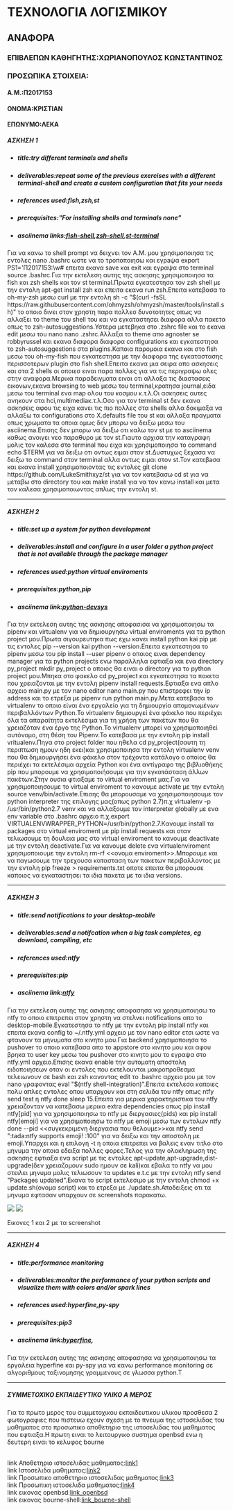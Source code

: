 <!DOCTYPE html>
<html>                                                                
  <body>
    <h1>ΤΕΧΝΟΛΟΓΙΑ ΛΟΓΙΣΜΙΚΟΥ</h1>
    <h2>ΑΝΑΦΟΡΑ</h2>
    <h3>ΕΠΙΒΛΕΠΩΝ ΚΑΘΗΓΗΤΗΣ:XΩΡΙΑΝΟΠΟΥΛΟΣ ΚΩΝΣΤΑΝΤΙΝΟΣ</h3>
    <h3>ΠΡΟΣΩΠΙΚΑ ΣΤΟΙΧΕΙΑ:</h3>
    <h4>Α.Μ.:Π2017153</h4>
    <h4>ΟΝΟΜΑ:ΚΡΙΣΤΙΑΝ</h4>
    <h4>ΕΠΩΝΥΜΟ:ΛΕΚΑ</h4>
    <h5>ΑΣΚΗΣΗ 1</h5>
    <ul>
      <h5><li>title:try different terminals and shells</li></h5>
      <h5><li>deliverables:repeat some of the previous exercises with a different terminal-shell and create a custom configuration that fits your needs</li></h5>
      <h5><li>references used:fish,zsh,st</li></h5>
      <h5><li>prerequisites:"For installing shells and terminals none"</li></h5>
      <h5><li>asciinema links:<a href="https://asciinema.org/a/313837">fish-shell</a>,<a href="https://asciinema.org/a/313836">zsh-shell</a>,<a href="https://asciinema.org/a/315007">st-terminal</a></li></h5>
    </ul> 
    <p><bold>Για να κανω το shell prompt να δειχνει τον Α.Μ. μου χρησιμοποιησα τις εντολες nano .bashrc ωστε να το τροποποιησω και εγρaψα export PS1='Π2017153:\w# επειτα εκανα save και exit και εγραψα στο terminal source .bashrc.Για την εκτελεση αυτης της ασκησης χρησιμοποιησα τα fish και zsh shells και τον st terminal.Πρωτα εγκατεστησα τον zsh shell με την εντολη apt-get install zsh και επειτα εκανα run zsh.Eπειτα κατεβασα το oh-my-zsh μεσω curl με την εντολη sh -c "$(curl -fsSL https://raw.githubusercontent.com/ohmyzsh/ohmyzsh/master/tools/install.sh)" το οποιο δινει στον χρηστη παρα πολλεσ δυνοτοτητες οπως να αλλαξει το theme του shell του και να εγκαταστησει διαφορα αλλα πακετα οπως το zsh-autosuggestions.Υστερα μετεβηκα στο .zshrc file και το εκανα edit μεσω του nano nano .zshrc.Αλλαξα το theme απο agnoster se robbyrussel και εκανα διαφορα διαφορα configurations και εγκατεστησα το zsh-autosuggestions στα plugins.Καποια παρομοια εκανα και στο fish μεσω του oh-my-fish που εγκατεστησα με την διαφορα της εγκαταστασης περισσoτερων plugin στο fish shell.Επειτα εκανα μια σειρα απο ασκησεις και στα 2 shells οι οποιεσ ειναι παρα πολλες για να τις περιγραψω ολες στην αναφορα.Μερικα παραδειγματα ειναι οτι αλλαξα τις διαστασεις εικονων,εκανα browsing to web μεσω του terminal,κρατησα journal,ειδα μεσω του terminal ενα map ολου του κοσμου κ.τ.λ.Οι ασκησεις αυτες ανηκουν στα hci,multimediaκ.τ.λ.Οσο για τον terminal st δεν εκανα ασκησεις αφου τις ειχα κανει τις πιο πολλες στα shells αλλα δοκιμαξα να αλλαξω τα configurations στο X.defaults file του st και αλλαξα πραγματα οπως χρωματα τα οποια ομως δεν μπορω να δειξω μεσω του asciinema.Επισης δεν μπορω να δειξω οτι καλω τον st με το asciinema καθως ανοιγει νεο παραθυρο με τον st.Γιαυτο αρχισα την καταγραφη μολις τον καλεσα στο terminal που ειχα και χρησιμοποιησα το command echo $TERM για να δειξω οτι οντως ειμαι στον st.Δυστυχως ξεχασα να δειξω το command στον terminal αλλα οντως ειμαι στον st.Τον κατεβaσα και εκανα install χρησιμοποιοντας τις εντολες git clone https://github.com/LukeSmithxyz/st για να τον κατεβασω cd st για να μεταβω στο directory του και make install για να τον κανω install και μετα τον καλεσα χρησιμοποιωντας απλως την εντολη st.</bold></p><hr/>
    <h5>ΑΣΚΗΣΗ 2</h5>
    <ul>  
     <h5><li>title:set up a system for python development</li></h5>
     <h5><li>deliverables:install and configure in a user folder a python project that is not available through the package manager</li></h5>
     <h5><li>references used:python virtual enviroments</li></h5>
     <h5><li>prerequisites:python,pip</li></h5>  
     <h5><li>asciinema link:<a href="https://asciinema.org/a/314131">python-devsys</a></li></h5>
    </ul>  
    <p><bold>Για την εκτελεση αυτης της ασκησης αποφασισα να χρησιμοποιησω τα pipenv και virtualenv για να δημιουργησω virtual enviroments για τα python project μου.Πρωτα σιγουρευτηκα πως εχω κανει install python kai pip με τις εντολες pip --version kai python --version.Επειτα εγκατεστησα το pipenv μεσω του pip install --user pipenv ο οποιος ειναι dependency manager για τα python projects ενω παραλληλα εφτιαξα και ενα directory py_project mkdir py_project o οποιος θα ειναι ο directory για το python project μου.Μπηκα στο φακελο cd py_project και εγκατεστησα τα πακετα που χρειαζονται με την εντολη pipenv install requests.Εφτιαξα ενα απλο αρχειο main.py με τον nano editor nano main.py που επιστρεφει την ip address και το ετρεξα με pipenv run python main.py.Μετα κατεβασα το virtualenv το οποιο  είναι ένα εργαλείο για τη δημιουργία απομονωμένων περιβαλλόντων Python.Το virtualenv δημιουργεί ένα φάκελο που περιέχει όλα τα απαραίτητα εκτελέσιμα για τη χρήση των πακέτων που θα χρειαζόταν ένα έργο της Python.Το virtualenv μπορεί να χρησιμοποιηθεί αυτόνομο, στη θέση του Pipenv.Το κατεβασα με την εντολη pip install vritualenv.Πηγα στο project folder που ηθελα cd py_project(σαυτη τη περιπτωση ημουν ηδη εκει)και χρησιμοποιησα την εντολη virtualenv venv που θα δημιουργήσει ένα φάκελο στον τρέχοντα κατάλογο ο οποίος θα περιέχει τα εκτελέσιμα αρχεία Python και ένα αντίγραφο της βιβλιοθήκης pip που μπορουμε να χρησιμοποιήσουμε για την εγκατάσταση άλλων πακέτων.Στην ουσια φτιαξαμε το virtual enviroment μας.Για να χρησιμοποιησουμε το virtual enviroment τo κανουμε activate με την εντολη source venv/bin/activate.Επισης θα μπορουσαμε να χρησιμοποιησουμε τον python interpreter της επιλογης μας(οπως python 2.7)π.χ virtualenv -p /usr/bin/python2.7 venv και να αλλαξουμε τον interpreter globally με ενα env variable στο .bashrc αρχειο π.χ.export VIRTUALENVWRAPPER_PYTHON=/usr/bin/python2.7.Kανουμε install τα packages στο virtual enviroment με pip install requests και οταν τελιωσουμε τη δουλεια μας στο virtual enviroment το κανουμε deactivate με την εντολη deactivate.Για να κανουμε delete ενα virtualenviroment χρησιμοποιουμε την εντολη rm-rf <<ονομα enviroment>>.Μπορουμε και να παγωσουμε την τρεχουσα κατασταση των πακετων περιβαλλοντος με την εντολη pip freeze > requirements.txt οποτε επειτα θα μπορουσε καποιος να εγκαταστησει τα ιδια πακετα με τα ιδια versions.</bold></p><hr/>
    <h5>ΑΣΚΗΣΗ 3</h5>
    <ul>
      <h5><li>title:send notifications to your desktop-mobile</li></h5>
      <h5><li>deliverables:send a notifcation when a big task completes, eg download, compiling, etc</li></h5>
      <h5><li>references used:ntfy</li></h5>
      <h5><li>prerequisites:pip</li></h5> 
      <h5><li>asciinema link:<a href="https://asciinema.org/a/312866">ntfy</a></li></h5>
    </ul> 
    <p><bold>Για την εκτελεση αυτης της ασκησης αποφασησα να χρησιμοποιησω το ntfy το οποιο επιτρεπει στον χρηστη να στελνει notifications απο το desktop-mobile.Εγκατεστησα το ntfy με την εντολη pip install ntfy και επειτα εκανα config to ~/.ntfy.yml αρχειο με τον nano editor ετσι ωστε να φτανουν τα μηνυματα στο κινητο μου.Για backend χρησιμοποιησα το pushover το οποιο κατεβασα απο το appstore στο κινητο μου και αφου βρηκα το user key μεσω του pushover στο κινητο μου το εγραψα στο ntfy.yml αρχειο.Επισης εκανα enable την αυτοματη αποστολη ειδοποιησεων οταν οι εντολες που εκτελουνται μακροπροθεσμα τελειωνουν σε bash και zsh κανοντας edit το .bashrc αρχειο μου με τον nano γραφοντας eval "$(ntfy shell-integration)".Επειτα εκτελεσα καποιες πολυ απλες εντολες οπου υπαρχουν και στη σελιδα του ntfy οπως ntfy send test η ntfy done sleep 15.Επειτα για μερικα χαρακτηριστικα του ntfy χρειαζονταν να κατεβασω μερικα extra dependencies οπως pip install ntfy[pid] για να χρησιμοποιησω το ntfy με διεργασιες(pids) και pip install ntfy[emoji] για να χρησιμοποιησω το ntfy με  emoji μεσω των εντολων ntfy done --pid <<συγκεκριμενη διεργασια που θελουμε>>και ntfy send ":tada:ntfy supports emoji! :100" για να δειξω και την αποστολη με emoji.Υπαρχει και η επιλογη -t η οποια επιτρεπει να βαλεις εναν τιτλο στο μηνυμα την οποια εδειξα πολλες φορες.Τελος για την ολοκληρωση της ασκησης εφτιαξα ενα script με τις εντολες apt-update,apt-upgrade,dist-upgrade(δεν χρειαζομουν sudo ημουν σε kali)και εβαλα το ntfy να μου στειλει μηνυμα μολις τελιωσουν τα updates e.t.c με την εντολη ntfy send "Packages updated".Εκανα το script εκτελεσιμο με την εντολη chmod +x update.sh(ονομα script) και το ετρεξα με ./update.sh.Αποδειξεις οτι τα μηνυμα εφτασαν υπαρχουν σε screenshots παρακατω.</bold></p>
    <div>
      <img src="../screenshots/screenshot1.PNG">
      <img src="../screenshots/screenshot2.PNG">
    </div>
    <p><bold>Εικονες 1 και 2 με τα screenshot</bold></p><hr/>
    <h5>ΑΣΚΗΣΗ 4</h5>
    <ul>
      <h5><li>title:performance monitoring</li></h5>
      <h5><li>deliverables:monitor the performance of your python scripts and visualize them with colors and/or spark lines</li></h5>
      <h5><li>references used:hyperfine,py-spy</li></h5>
      <h5><li>prerequisites:pip3</li></h5> 
      <h5><li>asciinema link:<a href="https://asciinema.org/a/313838">hyperfine</a>,</li></h5>
    </ul> 
    <p><bold>Για την εκτελεση αυτης της ασκησης αποφασησα να χρησιμοποιησω τα εργαλεια hyperfine και py-spy για να κανω performance monitoring σε αλγοριθμους ταξινομησης γραμμενους σε γλωσσα python.T</p></bold>
    <hr/><h5>ΣΥΜΜΕΤΟΧΙΚΟ ΕΚΠΑΙΔΕΥΤΙΚΟ ΥΛΙΚΟ Α ΜΕΡΟΣ</h5>
    <p><bold>Για το πρωτο μερος του συμμετοχικου εκπαιδευτικου υλικου προσθεσα 2 φωτογραφιες που πιστευω εχουν σχεση με το πνευμα της ιστοσελιδας του μαθηματος στο προσωπικο αποθετηριο της ιστοσελιδας του μαθηματος που εφτιαξα.Η πρωτη ειναι το λειτουργικο συστημα openbsd ενω η δευτερη ειναι το κελυφος bourne</bold></p><br/>
      link Αποθετηριο ιστοσελιδας μαθηματος:<a href="https://github.com/mibook/gr">link1</a><br/>
      link Ιστοσελιδα μαθηματος:<a href="https://www.mibook.org/">link2</a><br/>
      link Προσωπικο αποθετηριο ιστοσελιδας μαθηματος:<a href="https://github.com/p17leka/gr">link3</a></br>
      link Προσωπικη ιστοσελιδα μαθηματος:<a href="https://p17leka.github.io/gr/">link4</a></br>
      link εικονας openbsd:<a href="https://p17leka.github.io/gr/gallery/openbsd/">link_openbsd</a></br>
      link εικονας bourne-shell:<a href="https://p17leka.github.io/gr/gallery/bourne-shell/">link_bourne-shell</a></br>
  </body> 
</html    
